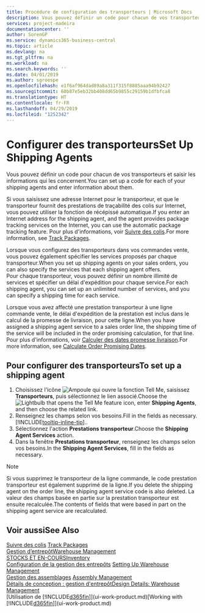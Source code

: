 ```yaml
---
title: Procédure de configuration des transporteurs | Microsoft Docs
description: Vous pouvez définir un code pour chacun de vos transporteurs et saisir les informations qui les concernent.
services: project-madeira
documentationcenter: ''
author: SorenGP
ms.service: dynamics365-business-central
ms.topic: article
ms.devlang: na
ms.tgt_pltfrm: na
ms.workload: na
ms.search.keywords: ''
ms.date: 04/01/2019
ms.author: sgroespe
ms.openlocfilehash: e1f6af964dad89a8a311f315f8885aaa94b92427
ms.sourcegitcommit: 60b87e5eb32bb408dd65b9855c29159b1dfbfca8
ms.translationtype: HT
ms.contentlocale: fr-FR
ms.lasthandoff: 04/29/2019
ms.locfileid: "1252342"
---
```

# <a name="set-up-shipping-agents"></a><span data-ttu-id="b6218-103">Configurer des transporteurs</span><span class="sxs-lookup"><span data-stu-id="b6218-103">Set Up Shipping Agents</span></span>
<span data-ttu-id="b6218-104">Vous pouvez définir un code pour chacun de vos transporteurs et saisir les informations qui les concernent.</span><span class="sxs-lookup"><span data-stu-id="b6218-104">You can set up a code for each of your shipping agents and enter information about them.</span></span>  

<span data-ttu-id="b6218-105">Si vous saisissez une adresse Internet pour le transporteur, et que le transporteur fournit des prestations de traçabilité des colis sur Internet, vous pouvez utiliser la fonction de récépissé automatique.</span><span class="sxs-lookup"><span data-stu-id="b6218-105">If you enter an Internet address for the shipping agent, and the agent provides package tracking services on the Internet, you can use the automatic package tracking feature.</span></span> <span data-ttu-id="b6218-106">Pour plus d'informations, voir [Suivre des colis](sales-how-track-packages.md).</span><span class="sxs-lookup"><span data-stu-id="b6218-106">For more information, see [Track Packages](sales-how-track-packages.md).</span></span>

<span data-ttu-id="b6218-107">Lorsque vous configurez des transporteurs dans vos commandes vente, vous pouvez également spécifier les services proposés par chaque transporteur.</span><span class="sxs-lookup"><span data-stu-id="b6218-107">When you set up shipping agents on your sales orders, you can also specify the services that each shipping agent offers.</span></span>  
<span data-ttu-id="b6218-108">Pour chaque transporteur, vous pouvez définir un nombre illimité de services et spécifier un délai d'expédition pour chaque service.</span><span class="sxs-lookup"><span data-stu-id="b6218-108">For each shipping agent, you can set up an unlimited number of services, and you can specify a shipping time for each service.</span></span>  

<span data-ttu-id="b6218-109">Lorsque vous avez affecté une prestation transporteur à une ligne commande vente, le délai d'expédition de la prestation est inclus dans le calcul de la promesse de livraison, pour cette ligne.</span><span class="sxs-lookup"><span data-stu-id="b6218-109">When you have assigned a shipping agent service to a sales order line, the shipping time of the service will be included in the order promising calculation, for that line.</span></span> <span data-ttu-id="b6218-110">Pour plus d'informations, voir [Calculer des dates promesse livraison](sales-how-to-calculate-order-promising-dates.md).</span><span class="sxs-lookup"><span data-stu-id="b6218-110">For more information, see [Calculate Order Promising Dates](sales-how-to-calculate-order-promising-dates.md).</span></span>

## <a name="to-set-up-a-shipping-agent"></a><span data-ttu-id="b6218-111">Pour configurer des transporteurs</span><span class="sxs-lookup"><span data-stu-id="b6218-111">To set up a shipping agent</span></span>  
1.  <span data-ttu-id="b6218-112">Choisissez l'icône ![Ampoule qui ouvre la fonction Tell Me](media/ui-search/search_small.png "Dites-moi ce que vous voulez faire"), saisissez **Transporteurs**, puis sélectionnez le lien associé.</span><span class="sxs-lookup"><span data-stu-id="b6218-112">Choose the ![Lightbulb that opens the Tell Me feature](media/ui-search/search_small.png "Tell me what you want to do") icon, enter **Shipping Agents**, and then choose the related link.</span></span>  
2.  <span data-ttu-id="b6218-113">Renseignez les champs selon vos besoins.</span><span class="sxs-lookup"><span data-stu-id="b6218-113">Fill in the fields as necessary.</span></span> [!INCLUDE[tooltip-inline-tip](includes/tooltip-inline-tip_md.md)]<span data-ttu-id="b6218-114">.</span><span class="sxs-lookup"><span data-stu-id="b6218-114">.</span></span>  
3.  <span data-ttu-id="b6218-115">Sélectionnez l'action **Prestations transporteur**.</span><span class="sxs-lookup"><span data-stu-id="b6218-115">Choose the **Shipping Agent Services** action.</span></span>
4. <span data-ttu-id="b6218-116">Dans la fenêtre **Prestations transporteur**, renseignez les champs selon vos besoins.</span><span class="sxs-lookup"><span data-stu-id="b6218-116">In the **Shipping Agent Services**, fill in the fields as necessary.</span></span>

> [!NOTE]  
>  <span data-ttu-id="b6218-117">Si vous supprimez le transporteur de la ligne commande, le code prestation transporteur est également supprimé de la ligne.</span><span class="sxs-lookup"><span data-stu-id="b6218-117">If you delete the shipping agent on the order line, the shipping agent service code is also deleted.</span></span> <span data-ttu-id="b6218-118">La valeur des champs basée en partie sur la prestation transporteur est ensuite recalculée.</span><span class="sxs-lookup"><span data-stu-id="b6218-118">The contents of fields that were based in part on the shipping agent service are recalculated.</span></span>  

## <a name="see-also"></a><span data-ttu-id="b6218-119">Voir aussi</span><span class="sxs-lookup"><span data-stu-id="b6218-119">See Also</span></span>
<span data-ttu-id="b6218-120">[Suivre des colis](sales-how-track-packages.md)  </span><span class="sxs-lookup"><span data-stu-id="b6218-120">[Track Packages](sales-how-track-packages.md)  </span></span>  
[<span data-ttu-id="b6218-121">Gestion d’entrepôt</span><span class="sxs-lookup"><span data-stu-id="b6218-121">Warehouse Management</span></span>](warehouse-manage-warehouse.md)  
[<span data-ttu-id="b6218-122">STOCKS ET EN-COURS</span><span class="sxs-lookup"><span data-stu-id="b6218-122">Inventory</span></span>](inventory-manage-inventory.md)  
<span data-ttu-id="b6218-123">[Configuration de la gestion des entrepôts](warehouse-setup-warehouse.md)   </span><span class="sxs-lookup"><span data-stu-id="b6218-123">[Setting Up Warehouse Management](warehouse-setup-warehouse.md)   </span></span>  
<span data-ttu-id="b6218-124">[Gestion des assemblages](assembly-assemble-items.md)  </span><span class="sxs-lookup"><span data-stu-id="b6218-124">[Assembly Management](assembly-assemble-items.md)  </span></span>  
[<span data-ttu-id="b6218-125">Détails de conception : gestion d'entrepôt</span><span class="sxs-lookup"><span data-stu-id="b6218-125">Design Details: Warehouse Management</span></span>](design-details-warehouse-management.md)  
<span data-ttu-id="b6218-126">[Utilisation de [!INCLUDE[d365fin](includes/d365fin_md.md)]](ui-work-product.md)</span><span class="sxs-lookup"><span data-stu-id="b6218-126">[Working with [!INCLUDE[d365fin](includes/d365fin_md.md)]](ui-work-product.md)</span></span>  
